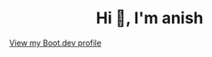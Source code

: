 <h1 align="center">Hi 👋, I'm anish</h1>
<a href="https://github.com/VoidArchive/markdown-renderer">View my Boot.dev profile</a>
